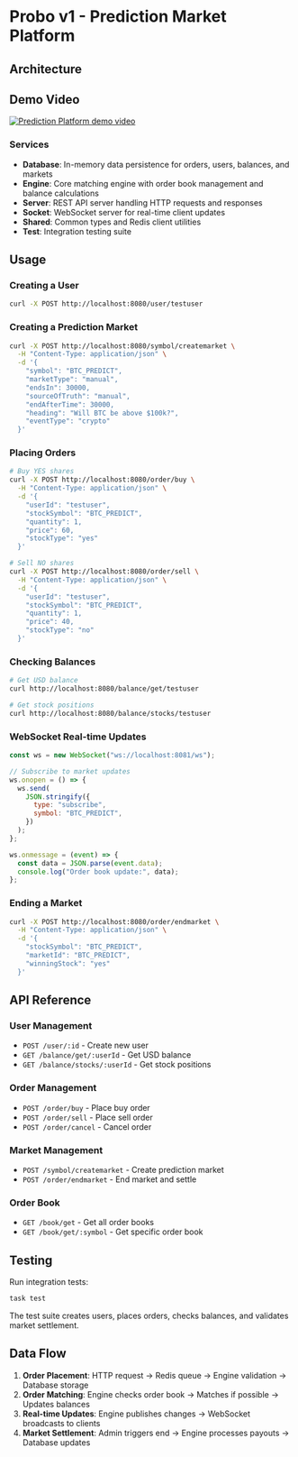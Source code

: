 # Probo v1 - Prediction Market Platform

## Architecture

## Demo Video

[![Prediction Platform demo video](https://img.youtube.com/vi/zRrTNtnqacE/0.jpg)](https://youtu.be/zRrTNtnqacE)

### Services

- **Database**: In-memory data persistence for orders, users, balances, and markets
- **Engine**: Core matching engine with order book management and balance calculations
- **Server**: REST API server handling HTTP requests and responses
- **Socket**: WebSocket server for real-time client updates
- **Shared**: Common types and Redis client utilities
- **Test**: Integration testing suite

## Usage

### Creating a User

```bash
curl -X POST http://localhost:8080/user/testuser
```

### Creating a Prediction Market

```bash
curl -X POST http://localhost:8080/symbol/createmarket \
  -H "Content-Type: application/json" \
  -d '{
    "symbol": "BTC_PREDICT",
    "marketType": "manual",
    "endsIn": 30000,
    "sourceOfTruth": "manual",
    "endAfterTime": 30000,
    "heading": "Will BTC be above $100k?",
    "eventType": "crypto"
  }'
```

### Placing Orders

```bash
# Buy YES shares
curl -X POST http://localhost:8080/order/buy \
  -H "Content-Type: application/json" \
  -d '{
    "userId": "testuser",
    "stockSymbol": "BTC_PREDICT",
    "quantity": 1,
    "price": 60,
    "stockType": "yes"
  }'

# Sell NO shares
curl -X POST http://localhost:8080/order/sell \
  -H "Content-Type: application/json" \
  -d '{
    "userId": "testuser",
    "stockSymbol": "BTC_PREDICT",
    "quantity": 1,
    "price": 40,
    "stockType": "no"
  }'
```

### Checking Balances

```bash
# Get USD balance
curl http://localhost:8080/balance/get/testuser

# Get stock positions
curl http://localhost:8080/balance/stocks/testuser
```

### WebSocket Real-time Updates

```javascript
const ws = new WebSocket("ws://localhost:8081/ws");

// Subscribe to market updates
ws.onopen = () => {
  ws.send(
    JSON.stringify({
      type: "subscribe",
      symbol: "BTC_PREDICT",
    })
  );
};

ws.onmessage = (event) => {
  const data = JSON.parse(event.data);
  console.log("Order book update:", data);
};
```

### Ending a Market

```bash
curl -X POST http://localhost:8080/order/endmarket \
  -H "Content-Type: application/json" \
  -d '{
    "stockSymbol": "BTC_PREDICT",
    "marketId": "BTC_PREDICT",
    "winningStock": "yes"
  }'
```

## API Reference

### User Management

- `POST /user/:id` - Create new user
- `GET /balance/get/:userId` - Get USD balance
- `GET /balance/stocks/:userId` - Get stock positions

### Order Management

- `POST /order/buy` - Place buy order
- `POST /order/sell` - Place sell order
- `POST /order/cancel` - Cancel order

### Market Management

- `POST /symbol/createmarket` - Create prediction market
- `POST /order/endmarket` - End market and settle

### Order Book

- `GET /book/get` - Get all order books
- `GET /book/get/:symbol` - Get specific order book

## Testing

Run integration tests:

```bash
task test
```

The test suite creates users, places orders, checks balances, and validates market settlement.

## Data Flow

1. **Order Placement**: HTTP request → Redis queue → Engine validation → Database storage
2. **Order Matching**: Engine checks order book → Matches if possible → Updates balances
3. **Real-time Updates**: Engine publishes changes → WebSocket broadcasts to clients
4. **Market Settlement**: Admin triggers end → Engine processes payouts → Database updates
